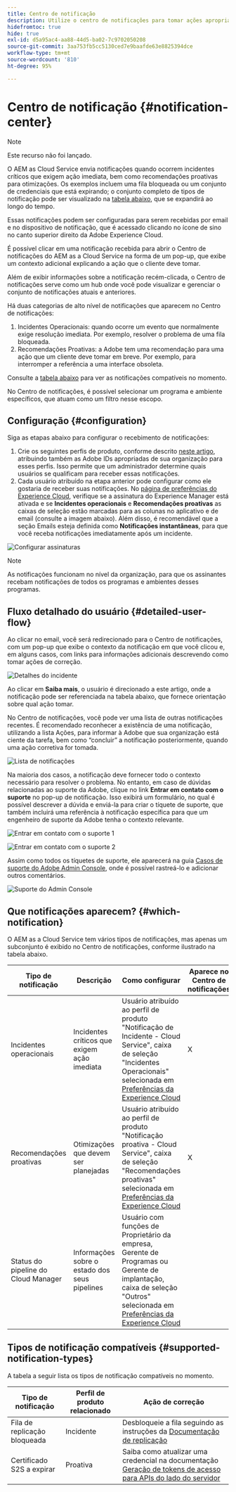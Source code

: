 ```yaml
---
title: Centro de notificação
description: Utilize o centro de notificações para tomar ações apropriadas em caso de incidentes e para obter outras informações importantes
hidefromtoc: true
hide: true
exl-id: d5a95ac4-aa88-44d5-ba02-7c9702050208
source-git-commit: 3aa753fb5cc5130ced7e9baafde63e8825394dce
workflow-type: tm+mt
source-wordcount: '810'
ht-degree: 95%

---
```


# Centro de notificação {#notification-center}

>[!NOTE]
>Este recurso não foi lançado.

O AEM as Cloud Service envia notificações quando ocorrem incidentes críticos que exigem ação imediata, bem como recomendações proativas para otimizações. Os exemplos incluem uma fila bloqueada ou um conjunto de credenciais que está expirando; o conjunto completo de tipos de notificação pode ser visualizado na [tabela abaixo](#supported-notification-types), que se expandirá ao longo do tempo.

Essas notificações podem ser configuradas para serem recebidas por email e no dispositivo de notificação, que é acessado clicando no ícone de sino no canto superior direito da Adobe Experience Cloud.

É possível clicar em uma notificação recebida para abrir o Centro de notificações do AEM as a Cloud Service na forma de um pop-up, que exibe um contexto adicional explicando a ação que o cliente deve tomar.

Além de exibir informações sobre a notificação recém-clicada, o Centro de notificações serve como um hub onde você pode visualizar e gerenciar o conjunto de notificações atuais e anteriores. <!-- It can be accessed directly at the url TBD (Alexandru: I'm intentionally keeping it TBD for now so customers don't find it) -->

Há duas categorias de alto nível de notificações que aparecem no Centro de notificações:

1. Incidentes Operacionais: quando ocorre um evento que normalmente exige resolução imediata. Por exemplo, resolver o problema de uma fila bloqueada.
1. Recomendações Proativas: a Adobe tem uma recomendação para uma ação que um cliente deve tomar em breve. Por exemplo, para interromper a referência a uma interface obsoleta.

Consulte a [tabela abaixo](#supported-notification-types) para ver as notificações compatíveis no momento.

No Centro de notificações, é possível selecionar um programa e ambiente específicos, que atuam como um filtro nesse escopo.

## Configuração {#configuration}

Siga as etapas abaixo para configurar o recebimento de notificações:

1. Crie os seguintes perfis de produto, conforme descrito [neste artigo](/help/journey-onboarding/notification-profiles.md), atribuindo também as Adobe IDs apropriadas de sua organização para esses perfis. Isso permite que um administrador determine quais usuários se qualificam para receber essas notificações.
1. Cada usuário atribuído na etapa anterior pode configurar como ele gostaria de receber suas notificações. No [página de preferências do Experience Cloud](https://experience.adobe.com/preferences/notification-section), verifique se a assinatura do Experience Manager está ativada e se **Incidentes operacionais** e **Recomendações proativas** as caixas de seleção estão marcadas para as colunas no aplicativo e de email (consulte a imagem abaixo). Além disso, é recomendável que a seção Emails esteja definida como **Notificações instantâneas**, para que você receba notificações imediatamente após um incidente.

![Configurar assinaturas](/help/operations/assets/configure-subscriptions.png)

>[!NOTE]
>As notificações funcionam no nível da organização, para que os assinantes recebam notificações de todos os programas e ambientes desses programas.

## Fluxo detalhado do usuário {#detailed-user-flow}

Ao clicar no email, você será redirecionado para o Centro de notificações, com um pop-up que exibe o contexto da notificação em que você clicou e, em alguns casos, com links para informações adicionais descrevendo como tomar ações de correção.

![Detalhes do incidente](/help/operations/assets/incident-details.png)

Ao clicar em **Saiba mais**, o usuário é direcionado a este artigo, onde a notificação pode ser referenciada na tabela abaixo, que fornece orientação sobre qual ação tomar.

No Centro de notificações, você pode ver uma lista de outras notificações recentes. É recomendado reconhecer a existência de uma notificação, utilizando a lista Ações, para informar à Adobe que sua organização está ciente da tarefa, bem como “concluir” a notificação posteriormente, quando uma ação corretiva for tomada.

![Lista de notificações](/help/operations/assets/notification-list.png)

Na maioria dos casos, a notificação deve fornecer todo o contexto necessário para resolver o problema. No entanto, em caso de dúvidas relacionadas ao suporte da Adobe, clique no link **Entrar em contato com o suporte** no pop-up de notificação. Isso exibirá um formulário, no qual é possível descrever a dúvida e enviá-la para criar o tíquete de suporte, que também incluirá uma referência à notificação específica para que um engenheiro de suporte da Adobe tenha o contexto relevante.

![Entrar em contato com o suporte 1](/help/operations/assets/contact-support1.png)

![Entrar em contato com o suporte 2](/help/operations/assets/contact-support2.png)

Assim como todos os tíquetes de suporte, ele aparecerá na guia [Casos de suporte do Adobe Admin Console](https://helpx.adobe.com/br/enterprise/using/support-for-enterprise.html), onde é possível rastreá-lo e adicionar outros comentários.

![Suporte do Admin Console](/help/operations/assets/admin-console-support.png)

## Que notificações aparecem? {#which-notification}

O AEM as a Cloud Service tem vários tipos de notificações, mas apenas um subconjunto é exibido no Centro de notificações, conforme ilustrado na tabela abaixo.

| Tipo de notificação | Descrição | Como configurar | Aparece no Centro de notificações |
|---|---|---|---|
| Incidentes operacionais | Incidentes críticos que exigem ação imediata | Usuário atribuído ao perfil de produto &quot;Notificação de Incidente - Cloud Service&quot;, caixa de seleção &quot;Incidentes Operacionais&quot; selecionada em [Preferências da Experience Cloud](https://experience.adobe.com/preferences) | X |
| Recomendações proativas | Otimizações que devem ser planejadas | Usuário atribuído ao perfil de produto &quot;Notificação proativa - Cloud Service&quot;, caixa de seleção &quot;Recomendações proativas&quot; selecionada em [Preferências da Experience Cloud](https://experience.adobe.com/preferences) | X |
| Status do pipeline do Cloud Manager | Informações sobre o estado dos seus pipelines | Usuário com funções de Proprietário da empresa, Gerente de Programas ou Gerente de implantação, caixa de seleção &quot;Outros&quot; selecionada em [Preferências da Experience Cloud](https://experience.adobe.com/preferences) |  |

## Tipos de notificação compatíveis {#supported-notification-types}

A tabela a seguir lista os tipos de notificação compatíveis no momento.

| Tipo de notificação | Perfil de produto relacionado | Ação de correção |
|---|---|---|
| Fila de replicação bloqueada | Incidente | Desbloqueie a fila seguindo as instruções da [Documentação de replicação](/help/operations/replication.md#troubleshooting) |
| Certificado S2S a expirar | Proativa | Saiba como atualizar uma credencial na documentação [Geração de tokens de acesso para APIs do lado do servidor](/help/implementing/developing/introduction/generating-access-tokens-for-server-side-apis.md#refresh-credentials) |


